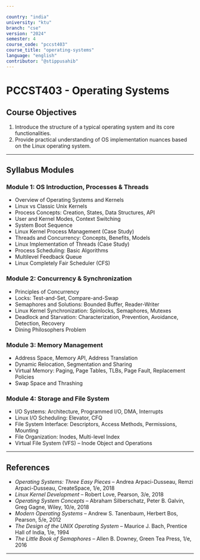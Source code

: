 ```yaml
---

country: "india"
university: "ktu"
branch: "cse"
version: "2024"
semester: 4
course_code: "pccst403"
course_title: "operating-systems"
language: "english"
contributor: "@stippusahib"
---
```


# PCCST403 - Operating Systems

## Course Objectives

1. Introduce the structure of a typical operating system and its core functionalities.
2. Provide practical understanding of OS implementation nuances based on the Linux operating system.

---
## Syllabus Modules

### Module 1: OS Introduction, Processes & Threads

- Overview of Operating Systems and Kernels
- Linux vs Classic Unix Kernels
- Process Concepts: Creation, States, Data Structures, API
- User and Kernel Modes, Context Switching
- System Boot Sequence
- Linux Kernel Process Management (Case Study)
- Threads and Concurrency: Concepts, Benefits, Models
- Linux Implementation of Threads (Case Study)
- Process Scheduling: Basic Algorithms
- Multilevel Feedback Queue
- Linux Completely Fair Scheduler (CFS)

### Module 2: Concurrency & Synchronization

- Principles of Concurrency
- Locks: Test-and-Set, Compare-and-Swap
- Semaphores and Solutions: Bounded Buffer, Reader-Writer
- Linux Kernel Synchronization: Spinlocks, Semaphores, Mutexes
- Deadlock and Starvation: Characterization, Prevention, Avoidance, Detection, Recovery
- Dining Philosophers Problem

### Module 3: Memory Management

- Address Space, Memory API, Address Translation
- Dynamic Relocation, Segmentation and Sharing
- Virtual Memory: Paging, Page Tables, TLBs, Page Fault, Replacement Policies
- Swap Space and Thrashing

### Module 4: Storage and File System

- I/O Systems: Architecture, Programmed I/O, DMA, Interrupts
- Linux I/O Scheduling: Elevator, CFQ
- File System Interface: Descriptors, Access Methods, Permissions, Mounting
- File Organization: Inodes, Multi-level Index
- Virtual File System (VFS) – Inode Object and Operations

---
## References

- *Operating Systems: Three Easy Pieces* – Andrea Arpaci-Dusseau, Remzi Arpaci-Dusseau, CreateSpace, 1/e, 2018  
- *Linux Kernel Development* – Robert Love, Pearson, 3/e, 2018  
- *Operating System Concepts* – Abraham Silberschatz, Peter B. Galvin, Greg Gagne, Wiley, 10/e, 2018  
- *Modern Operating Systems* – Andrew S. Tanenbaum, Herbert Bos, Pearson, 5/e, 2012  
- *The Design of the UNIX Operating System* – Maurice J. Bach, Prentice Hall of India, 1/e, 1994  
- *The Little Book of Semaphores* – Allen B. Downey, Green Tea Press, 1/e, 2016

---
